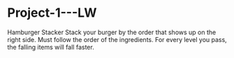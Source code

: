 # Project-1---LW
Hamburger Stacker
Stack your burger by the order that shows up on the right side. 
Must follow the order of the ingredients.
For every level you pass, the falling items will fall faster. 
